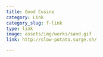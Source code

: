 ```yaml
---
title: Good Cusine 
category: Link
category_slug: f-link
type: link
image: assets/img/works/sand.gif
link: http://slow-potato.surge.sh/

---
```

